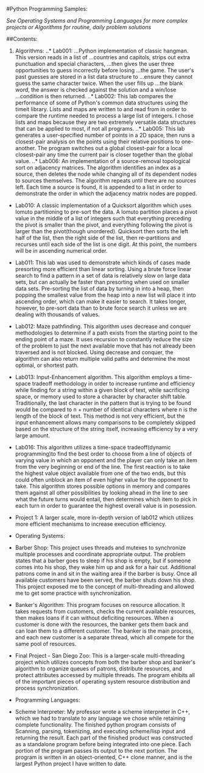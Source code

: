 #Python Programming Samples:

*See Operating Systems and Programming Languages for more complex projects
or Algorithms for routine, daily problem solutions*

##Contents:
1. Algorithms:
..* Lab001:
...Python implementation of classic hangman. This version reads in a list of
...countries and capitols, strips out extra punctuation and special characters,
...then gives the user three opportunities to guess incorrectly before losing 
...the game. The user's past guesses are stored in a list data structure to
...ensure they cannot guess the same character twice. When the user fills up
...the blank word, the answer is checked against the solution and a win/lose
...condition is then returned.
..* Lab002:
This lab compares the performance of some of Python's common data structures
using the timeit library. Lists and maps are written to and read from in order
to compare the runtime needed to process a large list of integers. I chose lists
and maps because they are two extremely versatile data structures that can be
applied to most, if not all programs.
..* Lab005:
This lab generates a user-specified number of points in a 2D space, then runs
a closest-pair analysis on the points using their relative positions to one-another.
The program switches out a global closest-pair for a local closest-pair any time the
current pair is closer together than the global value.
..* Lab006:
An implementation of a source-removal topological sort on adjacency matrices. The 
algorithm identifies an index as a source, then deletes the node while changing
all of its dependent nodes to sources themselves. The algorithm repeats until there
are no sources left. Each time a source is found, it is appended to a list in order
to demonstrate the order in which the adjacency matrix nodes are popped.
- Lab010:
A classic implementation of a Quicksort algorithm which uses lomuto partitioning
to pre-sort the data. A lomuto partition places a pivot value in the middle of a 
list of integers such that everything preceding the pivot is smaller than the pivot,
and everything following the pivot is larger than the pivot(though unordered).
Quicksort then sorts the left half of the list, then the right side of the list, then
re-partitions and recurses until each side of the list is one digit. At this point,
the numbers will be in ascending numerical order.
- Lab011:
This lab was used to demonstrate which kinds of cases made presorting more efficient
than linear sorting. Using a brute force linear search to find a pattern in a set of
data is relatively slow on large data sets, but can actually be faster than presorting
when used on smaller data sets. Pre-sorting the list of data by turning in into a heap,
then popping the smallest value from the heap into a new list will place it into ascending
order, which can make it easier to search. It takes longer, however, to pre-sort data than
to brute force search it unless we are dealing with thousands of values.
- Lab012:
Maze pathfinding. This algorithm uses decrease and conquer methodologies to determine if 
a path exists from the starting point to the ending point of a maze. It uses recursion to 
constantly reduce the size of the problem to just the next available move that has not
already been traversed and is not blocked. Using decrease and conquer, the algorithm can
also return multiple valid paths and determine the most optimal, or shortest path.
- Lab013:
Input-Enhancement algorithm. This algorithm employs a time-space tradeoff methodology in
order to increase runtime and efficiency while finding for a string within a given block
of text, while sacrificing space, or memory used to store a character by character shift
table. Traditionally, the last character in the pattern that is trying to be found would
be compared to n + number of identical characters where n is the length of the block of
text. This method is not very efficient, but the input enhancement allows many comparisons
to be completely skipped based on the structure of the string itself, increasing efficiency
by a very large amount.
- Lab016:
This algorithm utilizes a time-space tradeoff(dynamic programming)to find the best order
to choose from a line of objects of varying value in which an opponent and the player can
only take an item from the very beginning or end of the line. The first reaction is to take
the highest value object available from one of the two ends, but this could often unblock 
an item of even higher value for the opponent to take. This algorithm stores possible options
in memory and compares them against all other possibilities by looking ahead in the line to 
see what the future turns would entail, then determines which item to pick in each turn in
order to guarantee the highest overall value is in posession.
- Project 1:
A larger scale, more in-depth version of lab012 which utilizes more efficient mechanisms to
increase execution efficiency.

- Operating Systems:
- Barber Shop:
This project uses threads and mutexes to synchronize multiple processes and coordinate appropriate
output. The problem states that a barber goes to sleep if his shop is empty, but if someone comes
into his shop, they wake him up and ask for a hair cut. Additional patrons come in and sit in the
waiting area if the barber is busy. Once all available customers have been served, the barber shuts
down his shop. This project exposed me to the concept of multi-threading and allowed me to get some
practice with synchronization.
- Banker's Algorithm:
This program focuses on resource allocation. It takes requests from customers, checks the current
available resources, then makes loans if it can without deficiting resources. When a customer is 
done with the resources, the banker gets them back and can loan them to a different customer. The 
banker is the main process, and each new customer is a separate thread, which all compete for the 
same pool of resources.
- Final Project - San Diego Zoo:
This is a larger-scale multi-threading project which utilizes concepts from both the barber shop 
and banker's algorithm to organize queues of patrons, distribute resources, and protect attributes
accessed by multiple threads. The program ehibits all of the important pieces of operating system
resource distribution and process synchronization.

- Programming Languages:
- Scheme Interpreter:
My professor wrote a scheme interpreter in C++, which we had to translate to any language we chose
while retaining complete functionality. The finished python program consists of Scanning, parsing,
tokenizing, and executing scheme/lisp input and returning the result. Each part of the finished product
was constructed as a standalone program before being integrated into one piece. Each portion of the 
program passes its output to the next portion. The program is written in an object-oriented, C++ clone
manner, and is the largest Python project I have written to date.